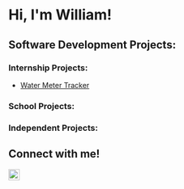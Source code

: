 # Hi, I'm William!

## Software Development Projects:

### Internship Projects:
- [Water Meter Tracker](url)
### School Projects:

### Independent Projects:

## Connect with me!
[<img align="left" alt="WilliamBranch | LinkedIn" width="22px" src="https://cdn.jsdelivr.net/npm/simple-icons@v3/icons/linkedin.svg" />](https://www.linkedin.com/in/william-branch-b1696a255/)
